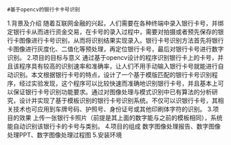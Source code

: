                                                                             #基于opencv的银行卡卡号识别    
1.背景及介绍
  随着互联网金融的兴起，人们需要在各种终端中录入银行卡号，并绑定银行卡从而进行资金交易，在卡号的录入过程中，需要对拍摄或者预先保存的银行卡图像进行卡号识别，从而将识别结果实现录入。银行卡号识别方法首先将银行卡图像进行灰度化、二值化等预处理，再定位银行卡号，最后对银行卡号进行数字识别。
2.项目的目标与意义
  通过基于opencv设计的程序识别银行卡上的卡号，并且该程序具有较高的识别速率和准确率，让人们不用手动输入银行卡号就能进行自动识别。本文根据银行卡号的特点，设计了一个基于模版匹配的银行卡号识别程序，经过实验发现，这个程序可以比较快速而准确地识别银行卡号，并且基本上可以保证银行卡号识别功能要求。通过对图像处理与模式识别中已有算法的分析研究，设计并实现了基于模板识别的银行卡号识别系统。不仅可以识银行卡号，其相关技术也可应用到车牌号码、护照号、身份证号或其他印刷体字符的识别。
3.项目的效果
  上传一张银行卡照片（前提是其上面的数字能与之前的模板相同），系统能自动识别该银行卡的卡号与类别。
4.项目的组成
  数字图像处理报告、数字图像处理PPT、数字图像处理过程图
5.安装环境
  
  
